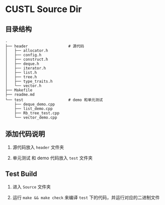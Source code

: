 # CUSTL Source Dir

## 目录结构

```
.
├── header                  # 源代码
│   ├── allocator.h
│   ├── config.h
│   ├── construct.h
│   ├── deque.h
│   ├── iterator.h
│   ├── list.h
│   ├── tree.h
│   ├── type_traits.h
│   └── vector.h
├── Makefile
├── readme.md
└── test                    # demo 和单元测试
    ├── deque_demo.cpp
    ├── list_demo.cpp
    ├── Rb_tree_test.cpp
    └── vector_demo.cpp

```

## 添加代码说明

1. 源代码放入 `header` 文件夹

2. 单元测试 和 demo 代码放入 `test` 文件夹

## Test Build

1. 进入 `Source` 文件夹

2. 运行 `make && make check` 来编译 `test` 下的代码，并运行对应的二进制文件
